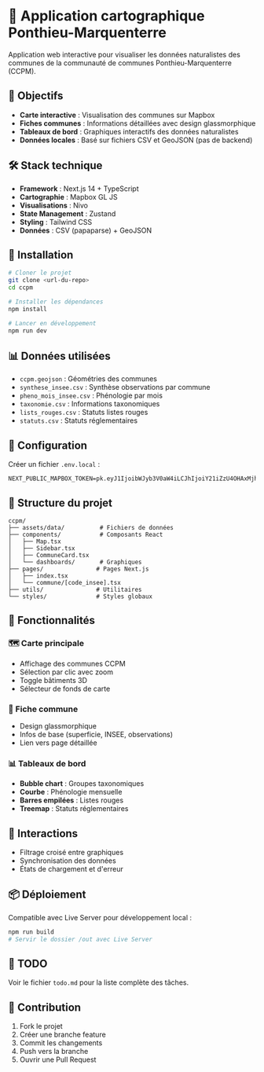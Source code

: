 # 📍 Application cartographique Ponthieu-Marquenterre

Application web interactive pour visualiser les données naturalistes des communes de la communauté de communes Ponthieu-Marquenterre (CCPM).

## 🎯 Objectifs

- **Carte interactive** : Visualisation des communes sur Mapbox
- **Fiches communes** : Informations détaillées avec design glassmorphique  
- **Tableaux de bord** : Graphiques interactifs des données naturalistes
- **Données locales** : Basé sur fichiers CSV et GeoJSON (pas de backend)

## 🛠️ Stack technique

- **Framework** : Next.js 14 + TypeScript
- **Cartographie** : Mapbox GL JS
- **Visualisations** : Nivo
- **State Management** : Zustand
- **Styling** : Tailwind CSS
- **Données** : CSV (papaparse) + GeoJSON

## 🚀 Installation

```bash
# Cloner le projet
git clone <url-du-repo>
cd ccpm

# Installer les dépendances
npm install

# Lancer en développement
npm run dev
```

## 📊 Données utilisées

- `ccpm.geojson` : Géométries des communes
- `synthese_insee.csv` : Synthèse observations par commune
- `pheno_mois_insee.csv` : Phénologie par mois
- `taxonomie.csv` : Informations taxonomiques
- `lists_rouges.csv` : Statuts listes rouges
- `statuts.csv` : Statuts réglementaires

## 🔧 Configuration

Créer un fichier `.env.local` :

```env
NEXT_PUBLIC_MAPBOX_TOKEN=pk.eyJ1IjoibWJyb3V0aW4iLCJhIjoiY21iZzU4OHAxMjhqcTJscXUwNGp3ZXVwdCJ9.XHkFEC_OBMp7B0UqDkE8Tg
```

## 📁 Structure du projet

```
ccpm/
├── assets/data/          # Fichiers de données
├── components/           # Composants React
│   ├── Map.tsx
│   ├── Sidebar.tsx
│   ├── CommuneCard.tsx
│   └── dashboards/       # Graphiques
├── pages/               # Pages Next.js
│   ├── index.tsx
│   └── commune/[code_insee].tsx
├── utils/               # Utilitaires
└── styles/              # Styles globaux
```

## 🎨 Fonctionnalités

### 🗺️ Carte principale
- Affichage des communes CCPM
- Sélection par clic avec zoom
- Toggle bâtiments 3D
- Sélecteur de fonds de carte

### 🧊 Fiche commune
- Design glassmorphique
- Infos de base (superficie, INSEE, observations)
- Lien vers page détaillée

### 📊 Tableaux de bord
- **Bubble chart** : Groupes taxonomiques
- **Courbe** : Phénologie mensuelle  
- **Barres empilées** : Listes rouges
- **Treemap** : Statuts réglementaires

## 🔄 Interactions

- Filtrage croisé entre graphiques
- Synchronisation des données
- États de chargement et d'erreur

## 📦 Déploiement

Compatible avec Live Server pour développement local :

```bash
npm run build
# Servir le dossier /out avec Live Server
```

## 📝 TODO

Voir le fichier `todo.md` pour la liste complète des tâches.

## 🤝 Contribution

1. Fork le projet
2. Créer une branche feature
3. Commit les changements
4. Push vers la branche
5. Ouvrir une Pull Request 